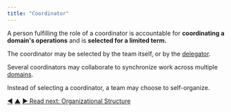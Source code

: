 ```yaml
---
title: "Coordinator"
---
```



A person fulfilling the role of a coordinator is accountable for **coordinating a domain's operations** and is **selected for a limited term.**

The coordinator may be selected by the team itself, or by the <a href="#" class="tooltip" title="Delegator: An individual or group delegating responsibility for a domain to other(s).">delegator</a>.

Several coordinators may collaborate to synchronize work across multiple <a href="#" class="tooltip" title="Domain: A distinct area of influence, activity and decision making within an organization.">domains</a>.

Instead of selecting a coordinator, a team may choose to self-organize.

<div class="bottom-nav">
<a href="align-flow.html" title="Back to: Align Flow">◀</a> <a href="organizing-work.html" title="Up: Organizing Work">▲</a> <a href="organizational-structure.html" title="Read next: Organizational Structure">▶ Read next: Organizational Structure</a>
</div>


<script type="text/javascript">
Mousetrap.bind('g n', function() {
    window.location.href = 'organizational-structure.html';
    return false;
});
</script>

